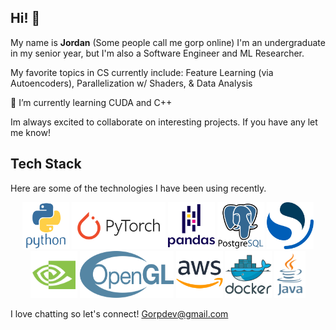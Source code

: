 ## Hi! 👋
My name is **Jordan** (Some people call me gorp online) I'm an undergraduate in my senior year, but I'm also a Software Engineer and ML Researcher.

My favorite topics in CS currently include:
Feature Learning (via Autoencoders),
Parallelization w/ Shaders,
& Data Analysis

🌱 I’m currently learning CUDA and C++


Im always excited to collaborate on interesting projects. If you have any let me know!


## Tech Stack
Here are some of the technologies I have been using recently.

<div align="center" dir="auto">
<img src="/python.svg" width=75 height=75>
<img src="/pytorch.svg"  width=150 height=75>
<img src="/pandas.svg" width=75 height=75>
<img src="/postgresql.svg" width=75 height=75>
<img src="/opensearch.svg" width=75 height=75>
<img src="/cuda.svg" width=75 height=75>
<img src="/opengl.svg" width=150 height=75>
<img src="/aws.svg" width=75 height=75>
<img src="/docker.svg" width=75 height=75>
<img src="/java-vertical.svg" width=50 height=75>
</div>



I love chatting so let's connect! Gorpdev@gmail.com

<!--
**Gorp5/Gorp5** is a ✨ _special_ ✨ repository because its `README.md` (this file) appears on your GitHub profile.

Here are some ideas to get you started:

- 🔭 I’m currently working on ...
- 🌱 I’m currently learning ...
- 👯 I’m looking to collaborate on ...
- 🤔 I’m looking for help with ...
- 💬 Ask me about ...
- 📫 How to reach me: ...
- 😄 Pronouns: ...
- ⚡ Fun fact: ...
-->
